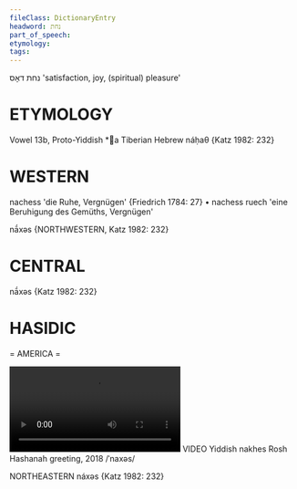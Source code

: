 ```yaml
---
fileClass: DictionaryEntry
headword: נחת
part_of_speech: 
etymology: 
tags: 
---
```

נחת
דאָס
'satisfaction, joy, (spiritual) pleasure'

ETYMOLOGY
===========
Vowel 13b, Proto-Yiddish *a
Tiberian Hebrew náḥaθ
{Katz 1982: 232}

WESTERN
========

nachess 'die Ruhe, Vergnügen' {Friedrich 1784: 27}
	•	nachess ruech 'eine Beruhigung des Gemüths, Vergnügen'

nā́xəs {NORTHWESTERN, Katz 1982: 232}

CENTRAL
========

nā́xəs {Katz 1982: 232}

HASIDIC
=======
= AMERICA = 

![](https://ia801502.us.archive.org/25/items/Hasidic-Media/Yidish%20nakhes.mp4)
VIDEO Yiddish nakhes Rosh Hashanah greeting, 2018
/ˈnaxəs/

NORTHEASTERN
náxəs {Katz 1982: 232}
